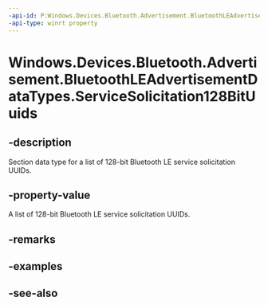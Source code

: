 ```yaml
---
-api-id: P:Windows.Devices.Bluetooth.Advertisement.BluetoothLEAdvertisementDataTypes.ServiceSolicitation128BitUuids
-api-type: winrt property
---
```


<!-- Property syntax
public byte ServiceSolicitation128BitUuids { get; }
-->

# Windows.Devices.Bluetooth.Advertisement.BluetoothLEAdvertisementDataTypes.ServiceSolicitation128BitUuids

## -description
Section data type for a list of 128-bit Bluetooth LE service solicitation UUIDs.

## -property-value
A list of 128-bit Bluetooth LE service solicitation UUIDs.

## -remarks

## -examples

## -see-also
